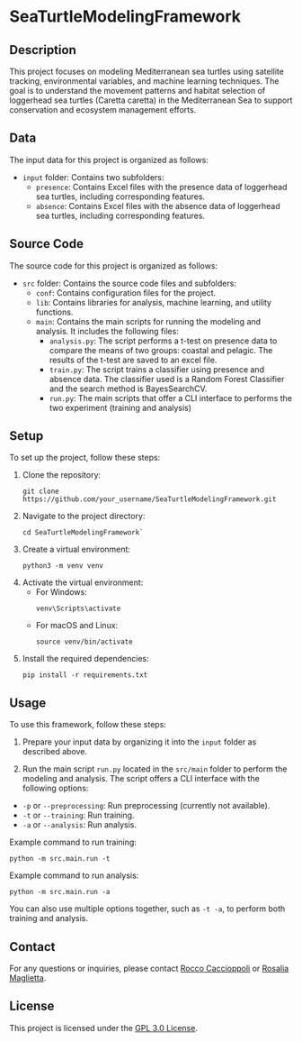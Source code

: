 ﻿# SeaTurtleModelingFramework

## Description

This project focuses on modeling Mediterranean sea turtles using satellite tracking, environmental variables, and machine learning techniques. The goal is to understand the movement patterns and habitat selection of loggerhead sea turtles (Caretta caretta) in the Mediterranean Sea to support conservation and ecosystem management efforts.

## Data

The input data for this project is organized as follows:

- `input` folder: Contains two subfolders:
  - `presence`: Contains Excel files with the presence data of loggerhead sea turtles, including corresponding features.
  - `absence`: Contains Excel files with the absence data of loggerhead sea turtles, including corresponding features.

## Source Code

The source code for this project is organized as follows:

- `src` folder: Contains the source code files and subfolders:
  - `conf`: Contains configuration files for the project. 
  - `lib`: Contains libraries for analysis, machine learning, and utility functions.
  - `main`: Contains the main scripts for running the modeling and analysis. It includes the following files:
    - `analysis.py`: The script performs a t-test on presence data to compare the means of two groups: coastal and pelagic. The results of the t-test are saved to an excel file.
    - `train.py`: The script trains a classifier using presence and absence data. The classifier used is a Random Forest Classifier and the search method is BayesSearchCV.
    - `run.py`: The main scripts that offer a CLI interface to performs the two experiment (training and analysis)

## Setup

To set up the project, follow these steps:

1. Clone the repository: 
    ```
    git clone https://github.com/your_username/SeaTurtleModelingFramework.git
    ```
2. Navigate to the project directory:
    ```
    cd SeaTurtleModelingFramework`
    ```
3. Create a virtual environment: 
    ```
    python3 -m venv venv
    ```
4. Activate the virtual environment:
   - For Windows:
     ```
     venv\Scripts\activate
     ```
   - For macOS and Linux:
     ```
     source venv/bin/activate
     ```
5. Install the required dependencies:
     ```
     pip install -r requirements.txt
     ```
## Usage

To use this framework, follow these steps:

1. Prepare your input data by organizing it into the `input` folder as described above.

2. Run the main script `run.py` located in the `src/main` folder to perform the modeling and analysis. The script offers a CLI interface with the following options:
- `-p` or `--preprocessing`: Run preprocessing (currently not available).
- `-t` or `--training`: Run training.
- `-a` or `--analysis`: Run analysis.

Example command to run training:
```
python -m src.main.run -t
```
Example command to run analysis:
```
python -m src.main.run -a
```

You can also use multiple options together, such as `-t -a`, to perform both training and analysis.

## Contact

For any questions or inquiries, please contact [Rocco Caccioppoli](mailto:rocco.caccioppoli@cmcc.it) or [Rosalia Maglietta](mailto:rosalia.maglietta@cnr.it).

## License

This project is licensed under the [GPL 3.0 License](LICENSE).
